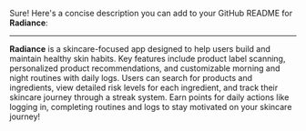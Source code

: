 Sure! Here's a concise description you can add to your GitHub README for **Radiance**:

---

**Radiance** is a skincare-focused app designed to help users build and maintain healthy skin habits. Key features include product label scanning, personalized product recommendations, and customizable morning and night routines with daily logs. Users can search for products and ingredients, view detailed risk levels for each ingredient, and track their skincare journey through a streak system. Earn points for daily actions like logging in, completing routines and logs to stay motivated on your skincare journey!
